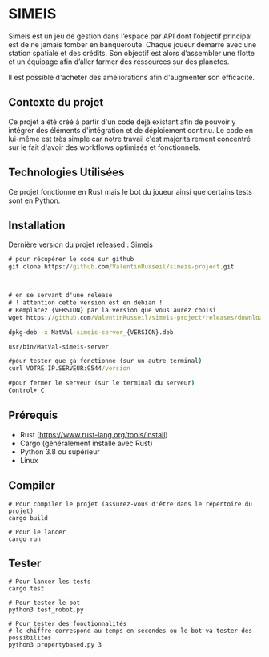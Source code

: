 # SIMEIS
Simeis est un jeu de gestion dans l’espace par API dont l’objectif principal est de ne jamais tomber en banqueroute.
Chaque joueur démarre avec une station spatiale et des crédits. Son objectif est alors d’assembler une flotte et un équipage afin d’aller farmer des ressources sur des planètes.

Il est possible d'acheter des améliorations afin d'augmenter son efficacité.

## Contexte du projet
Ce projet a été créé à partir d'un code déjà existant afin de pouvoir y intégrer des éléments d'intégration et de déploiement continu.
Le code en lui-même est très simple car notre travail c'est majoritairement concentré sur le fait d'avoir des workflows optimisés et fonctionnels.

## Technologies Utilisées
Ce projet fonctionne en Rust mais le bot du joueur ainsi que certains tests sont en Python.

## Installation
Dernière version du projet released : [Simeis](https://github.com/ValentinRusseil/simeis-project/releases/tag/1.1.1)

```cmd
# pour récupérer le code sur github
git clone https://github.com/ValentinRusseil/simeis-project.git



# en se servant d'une release
# ! attention cette version est en débian !
# Remplacez {VERSION} par la version que vous aurez choisi
wget https://github.com/ValentinRusseil/simeis-project/releases/download/1.1.1/MatVal-simeis-server_{VERSION}_all.deb

dpkg-deb -x MatVal-simeis-server_{VERSION}.deb

usr/bin/MatVal-simeis-server

#pour tester que ça fonctionne (sur un autre terminal)
curl VOTRE.IP.SERVEUR:9544/version

#pour fermer le serveur (sur le terminal du serveur)
Control+ C
```

## Prérequis
- Rust (https://www.rust-lang.org/tools/install)
- Cargo (généralement installé avec Rust)
- Python 3.8 ou supérieur
- Linux

## Compiler

```
# Pour compiler le projet (assurez-vous d'être dans le répertoire du projet)
cargo build

# Pour le lancer
cargo run
```

## Tester

```
# Pour lancer les tests
cargo test

# Pour tester le bot
python3 test_robot.py

# Pour tester des fonctionnalités
# le chiffre correspond au temps en secondes ou le bot va tester des possibilités
python3 propertybased.py 3 
```